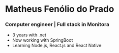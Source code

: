 # Matheus Fenólio do Prado
### Computer engineer | Full stack in Monitora

* 3 years with .net
* Now working with SpringBoot
* Learning Node.js, React.js and React Native
